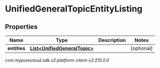 # UnifiedGeneralTopicEntityListing


## Properties

| Name | Type | Description | Notes |
| ------------ | ------------- | ------------- | ------------- |
| **entities** | [**List&lt;UnifiedGeneralTopic&gt;**](UnifiedGeneralTopic) |  |  [optional] |




_com.mypurecloud.sdk.v2:platform-client-v2:215.0.0_
